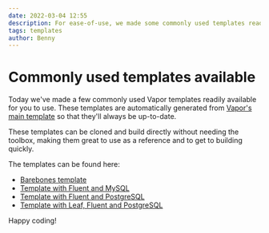 ```yaml
---
date: 2022-03-04 12:55
description: For ease-of-use, we made some commonly used templates readily available
tags: templates
author: Benny
---
```

# Commonly used templates available

Today we've made a few commonly used Vapor templates readily available for you to use. These templates are automatically generated from [Vapor's main template](https://github.com/vapor/template) so that they'll always be up-to-date.  
  
These templates can be cloned and build directly without needing the toolbox, making them great to use as a reference and to get to building quickly.
  
The templates can be found here:  
- [Barebones template](https://github.com/vapor/template-bare)  
- [Template with Fluent and MySQL](https://github.com/vapor/template-fluent-mysql)  
- [Template with Fluent and PostgreSQL](https://github.com/vapor/template-fluent-postgres)  
- [Template with Leaf, Fluent and PostgreSQL](https://github.com/vapor/template-fluent-postgres-leaf)  

Happy coding!
